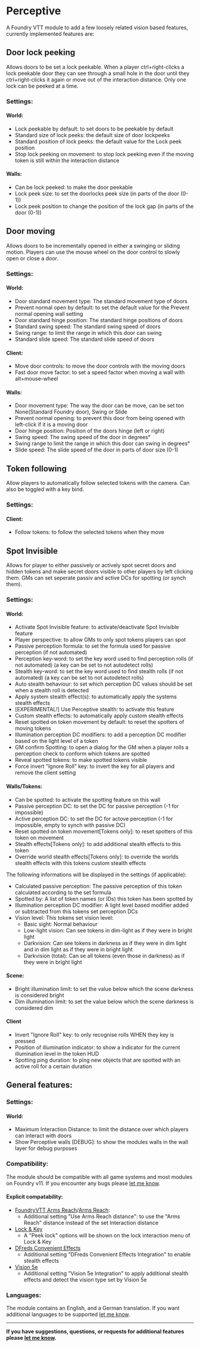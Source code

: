 # Perceptive

 A Foundry VTT module to add a few loosely related vision based features, currently implemented features are:

## Door lock peeking

Allows doors to be set a lock peekable. When a player ctrl+right-clicks a lock peekable door they can see through a small hole in the door until they ctrl+right-clicks it again or move out of the interaction distance. Only one lock can be peeked at a time.

### Settings:

#### World:
- Lock peekable by default: to set doors to be peekable by default
- Standard size of lock peeks: the default size of door lockpeeks
- Standard position of lock peeks: the default value for the Lock peek position
- Stop lock peeking on movement: to stop lock peeking even if the moving token is still within the interaction distance
#### Walls:
- Can be lock peeked: to make the door peekable
- Lock peek size: to set the doorlocks peek size (in parts of the door (0-1))
- Lock peek position to change the position of the lock gap (in parts of the door (0-1))

## Door moving

Allows doors to be incrementally opened in either a swinging or sliding motion. Players can use the mouse wheel on the door control to slowly open or close a door.

### Settings:

#### World:
- Door standard movement type: The standard movement type of doors
- Prevent normal open by default: to set the default value for the Prevent normal opening wall setting
- Door standard hinge position: The standard hinge positions of doors
- Standard swing speed: The standard swing speed of doors
- Swing range: to limit the range in which this door can swing
- Standard slide speed: The standard slide speed of doors
#### Client:
- Move door controls: to move the door controls with the moving doors
- Fast door move factor: to set a speed factor when moving a wall with alt+mouse-wheel
#### Walls:
- Door movement type: The way the door can be move, can be set ton None(Standard Foundry door), Swing or Slide
- Prevent normal opening: to prevent this door from being opened with left-click if it is a moving door
- Door hinge position: Position of the doors hinge (left or right)
- Swing speed: The swing speed of the door in degrees°
- Swing range to limit the range in which this door can swing in degrees°
- Slide speed: The slide speed of the door in  parts of door size (0-1)

## Token following
Allow players to automatically follow selected tokens with the camera. Can also be toggled with a key bind.

### Settings:

#### Client:
- Follow tokens: to follow the selected tokens when they move

## Spot Invisible
Allows for player to either passively or actively spot secret doors and hidden tokens and make secret doors visible to other players by left clicking them. GMs can set seperate passiv and active DCs for spotting (or synch them).

### Settings:

#### World:
- Activate Spot Invisible feature: to activate/deactivate Spot Invisible feature
- Player perspective: to allow GMs to only spot tokens players can spot
- Passive perception formula: to set the formula used for passive perception (if not automated)
- Perception key-word: to set the key word used to find perception rolls (if not automated) (a key can be set to not autodetect rolls)
- Stealth key-word: to set the key word used to find stealth rolls (if not automated) (a key can be set to not autodetect rolls)
- Auto stealth behaviour: to set which perception DC values should be set when a stealth roll is detected
- Apply system stealth effect(s): to automatically apply the systems stealth effects
- [EXPERIMENTAL!] Use Perceptive stealth: to activate this feature
- Custom stealth effects: to automatically apply custom stealth effects
- Reset spotted on token movement by default: to reset the spotters of moving tokens
- Illumination perception DC modifiers: to add a perception DC modifier based on the light level of a token
- GM confirm Spotting: to open a dialog for the GM when a player rolls a perception check to conform which tokens are spotted
- Reveal spotted tokens: to make spotted tokens visible
- Force invert "Ignore Roll" key: to invert the key for all players and remove the client setting

#### Walls/Tokens:
- Can be spotted: to activate the spotting feature on this wall
- Passive perception DC: to set the DC for passive perception (-1 for impossible)
- Active perception DC: to set the DC for actove perception (-1 for impossible, empty to synch with passive DC)
- Reset spotted on token movement[Tokens only]: to reset spotters of this token on movement
- Stealth effects[Tokens only]: to add additional stealth effects to this token
- Override world stealth effects[Tokens only]: to override the worlds stealth effects with this tokens custom stealth effects
 
The following informations will be displayed in the settings (if applicable):
 - Calculated passive perception: The passive perception of this token calculated according to the set formula
 - Spotted by: A list of token names (or IDs) this token has been spotted by
 - Illumination perception DC modifier: A light level based modifier added or subtracted from this tokens set perception DCs
 - Vision level: This tokens set vision level:
   - Basic sight: Normal behaviour
   - Low-light vision: Can see tokens in dim-light as if they were in bright light
   - Darkvision: Can see tokens in darkness as if they were in dim light and in dim light as if they were in bright light
   - Darkvision (total): Can se all tokens (even those in darkness) as if they were in bright light
  
#### Scene:
 - Bright illumination limit: to set the value below which the scene darkness is considered bright
 - Dim illumination limit: to set the value below which the scene darkness is considered dim
  
#### Client
- Invert "Ignore Roll" key: to only recognise rolls WHEN they key is pressed
- Position of illumination indicator: to show a indicator for the current illumination level in the token HUD
- Spotting ping duration: to ping new objects that are spotted with an active roll for a certain duration

## General features:

### Settings:

#### World:
- Maximum Interaction Distance: to limit the distance over which players can interact with doors
- Show Perceptive walls [DEBUG]: to show the modules walls in the wall layer for debug purposes

### Compatibility:

The module should be compatible with all game systems and most modules on Foundry v11. If you encounter any bugs please [let me know](https://github.com/Saibot393/perceptive/issues).

#### Explicit compatability:
- [FoundryVTT Arms Reach](https://foundryvtt.com/packages/foundryvtt-arms-reach)/[Arms Reach](https://foundryvtt.com/packages/arms-reach):
  - Additional setting "Use Arms Reach distance": to use the "Arms Reach" distance instead of the set Interaction distance
- [Lock & Key](https://foundryvtt.com/packages/locknkey)
  - A "Peek lock" options will be shown on the lock interaction menu of Lock & Key
- [DFreds Convenient Effects](https://foundryvtt.com/packages/dfreds-convenient-effects)
  - Additional setting "DFreds Convenient Effects Integration" to enable stealth effects
- [Vision 5e](https://foundryvtt.com/packages/vision-5e)
  - Additional setting "Vision 5e Integration" to apply additional stealth effects and detect the vision type set by Vision 5e

### Languages:

The module contains an English, and a German translation. If you want additional languages to be supported [let me know](https://github.com/Saibot393/perceptive/issues).

---

**If you have suggestions, questions, or requests for additional features please [let me know](https://github.com/Saibot393/perceptive/issues).**
